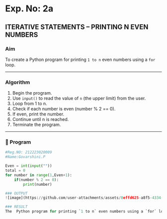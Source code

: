 # Exp. No: 2a  
## ITERATIVE STATEMENTS – PRINTING N EVEN NUMBERS

###  Aim
To create a Python program for printing `1 to n` even numbers using a `for` loop.

---

###  Algorithm

1. Begin the program.
2. Use `input()` to read the value of `n` (the upper limit) from the user.
3. Loop from 1 to n.
4. Check if each number is even (number % 2 == 0).
5. If even, print the number.
6. Continue until n is reached.
7. Terminate the program.

---

### 🧾 Program

```python
#Reg.NO: 212223020009
#Name:Govarshini.P

Even = int(input(""))
total = 0
for number in range(1,Even+1):
    if(number % 2 == 0):
        print(number)

### OUTPUT
![image](https://github.com/user-attachments/assets/8effd625-a8f5-4334-b50c-4d69db515fc9)

### RESULT
The  Python program for printing `1 to n` even numbers using a `for` loop is executed.
